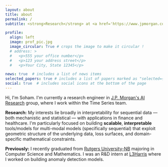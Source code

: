 ```yaml
---
layout: about
title: about
permalink: /
subtitle: <strong>Research</strong> at <a href='https://www.jpmorgan.com/technology/artificial-intelligence'>J.P. Morgan AI Research</a>

profile:
  align: left
  image: prof_pic.jpg
  image_circular: True # crops the image to make it circular !
  # address: >
  #   <p>555 your office number</p>
  #   <p>123 your address street</p>
  #   <p>Your City, State 12345</p>

news: true  # includes a list of news items
selected_papers: true # includes a list of papers marked as "selected={true}"
social: true  # includes social icons at the bottom of the page
---
```



Hi, I'm Soham. I'm currently a research engineer in [J.P. Morgan's AI Research](https://www.jpmorgan.com/technology/artificial-intelligence) group, where I work within the Time Series team.

<strong>Research:</strong> My interests lie broadly in interpretability for sequential data — both mechanistic and statistical — with applications in finance and healthcare. I'm particularly focused on building <b>scalable</b>, <b>interpretable</b> tools/models for multi-modal models (specifically sequential) that exploit geometric structure of the underlying data, loss surfaces, and domain-specific mathematical constraints.
  

<!-- <ul>
  <li class="">Designing mechanisms to <b>define</b> and <b>detect</b> distribution shifts in various types of data in real time</li>
  <li class="">Building models that are <b>robust</b> to such shifts through:
    <ul>
      <li>Continual Learning</li>
      <li>Few Shot Learning</li>
      <li>Synthetic Data Generation</li>
      <li>Loss function engineering</li>
    </ul>
  </li>
</ul> -->

<strong>Previously:</strong> I recently graduated from [Rutgers University-NB](https://www.rutgers.edu/) majoring in Computer Science and Mathematics. I was an R&D intern at [L3Harris](https://www.l3harris.com/) where I worked on building anomaly detection models. 

<!-- 
Write your biography here. Tell the world about yourself. Link to your favorite [subreddit](http://reddit.com). You can put a picture in, too. The code is already in, just name your picture `prof_pic.jpg` and put it in the `img/` folder.

Put your address / P.O. box / other info right below your picture. You can also disable any these elements by editing `profile` property of the YAML header of your `_pages/about.md`. Edit `_bibliography/papers.bib` and Jekyll will render your [publications page](/al-folio/publications/) automatically.

Link to your social media connections, too. This theme is set up to use [Font Awesome icons](http://fortawesome.github.io/Font-Awesome/) and [Academicons](https://jpswalsh.github.io/academicons/), like the ones below. Add your Facebook, Twitter, LinkedIn, Google Scholar, or just disable all of them. -->
